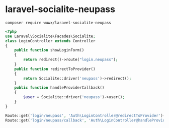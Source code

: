 # laravel-socialite-neupass

```composer require wuwx/laravel-socialite-neupass```

```php
<?php
use Laravel\Socialite\Facades\Socialite;
class LoginController extends Controller
{
    public function showLoginForm()
    {
        return redirect()->route("login.neupass");
    }
    public function redirectToProvider()
    {
        return Socialite::driver('neupass')->redirect();
    }
    public function handleProviderCallback()
    {
        $user = Socialite::driver('neupass')->user();
    }
}
```

```php
Route::get('login/neupass', 'Auth\LoginController@redirectToProvider')->name("login.neupass");
Route::get('login/neupass/callback', 'Auth\LoginController@handleProviderCallback')->name("login.neupass.callback");
```
